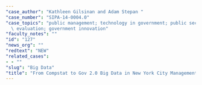 ```yaml
---
"case_author": "Kathleen Gilsinan and Adam Stepan "
"case_number": "SIPA-14-0004.0"
"case_topics": "public management; technology in government; public sector performance\
  \ evaluation; government innovation"
"faculty_notes": ""
"id": "127"
"news_org": ""
"redtext": "NEW"
"related_cases":
- - ""
"slug": "Big Data"
"title": "From Compstat to Gov 2.0 Big Data in New York City Management"
---
```

